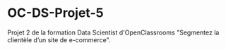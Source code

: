 # OC-DS-Projet-5
Projet 2 de la formation Data Scientist d'OpenClassrooms "Segmentez la clientèle d’un site de e-commerce".
